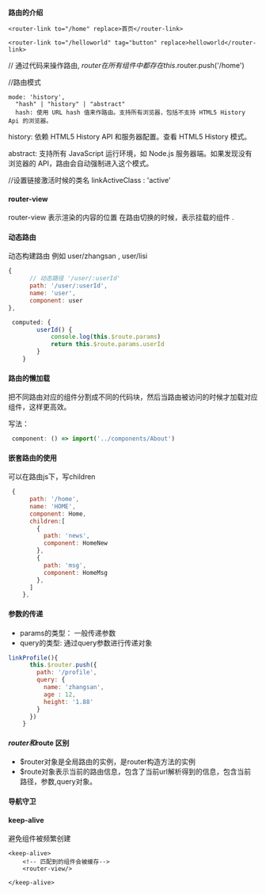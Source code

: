 **路由的介绍**
<!-- router- link 默认渲染成<a> replace 标签 -->
    <router-link to="/home" replace>首页</router-link>
<!-- tag 改变默认的类型 -->
    <router-link to="/helloworld" tag="button" replace>helloworld</router-link>
// 通过代码来操作路由, $router在所有组件中都存在
    this.$router.push('/home')

//路由模式

```
mode: 'history', 
  "hash" | "history" | "abstract"
  hash: 使用 URL hash 值来作路由。支持所有浏览器，包括不支持 HTML5 History Api 的浏览器。
```

history: 依赖 HTML5 History API 和服务器配置。查看 HTML5 History 模式。

abstract: 支持所有 JavaScript 运行环境，如 Node.js 服务器端。如果发现没有浏览器的 API，路由会自动强制进入这个模式。

  //设置链接激活时候的类名
  linkActiveClass : 'active'

#### **router-view**

router-view 表示渲染的内容的位置  在路由切换的时候，表示挂载的组件 .

#### 动态路由

动态构建路由 例如 user/zhangsan , user/lisi

```javascript
{
      // 动态路径 '/user/:userId'
      path: '/user/:userId',
      name: 'user',
      component: user
},
```

```javascript
 computed: {
        userId() {
            console.log(this.$route.params)
            return this.$route.params.userId
        }
    }
```

#### 路由的懒加载

把不同路由对应的组件分割成不同的代码块，然后当路由被访问的时候才加载对应组件，这样更高效。

写法：

```javascript
 component: () => import('../components/About')
```

#### 嵌套路由的使用

可以在路由js下，写children

```javascript
 {
      path: '/home',
      name: 'HOME',
      component: Home,
      children:[
        {
          path: 'news',
          component: HomeNew
        },
        {
          path: 'msg',
          component: HomeMsg
        },
      ]
    },
```

#### 参数的传递

* params的类型： 一般传递参数
* query的类型: 通过query参数进行传递对象

```javascript
linkProfile(){
      this.$router.push({
        path: '/profile',
        query: {
          name: 'zhangsan',
          age : 12,
          height: '1.88'
        }
      })
    }
```

#### $router和$route 区别

* $router对象是全局路由的实例，是router构造方法的实例
* $route对象表示当前的路由信息，包含了当前url解析得到的信息，包含当前路径，参数,query对象。

#### 导航守卫

[vue官方文档]: https://router.vuejs.org/zh/guide/advanced/navigation-guards.html

#### keep-alive

避免组件被频繁创建

```
<keep-alive>
	<!-- 匹配到的组件会被缓存-->
	<router-view/>
	
</keep-alive>
```



